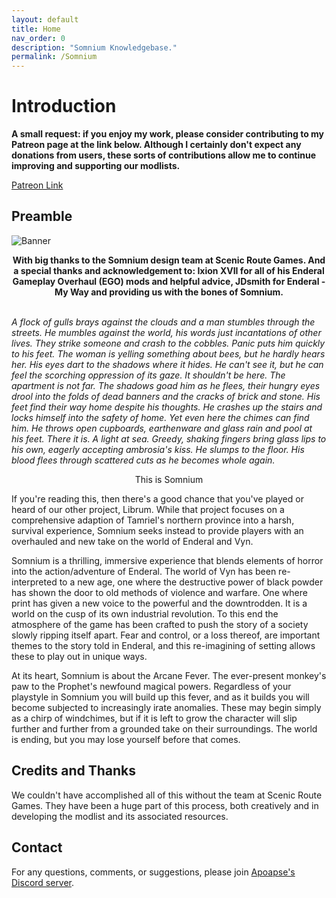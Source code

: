 ```yaml
---
layout: default
title: Home
nav_order: 0
description: "Somnium Knowledgebase."
permalink: /Somnium
---
```


# Introduction

**A small request: if you enjoy my work, please consider contributing to
my Patreon page at the link below. Although I certainly don\'t expect
any donations from users, these sorts of contributions allow me to
continue improving and supporting our modlists.**

[Patreon
Link](https://www.patreon.com/scenicroutegames?fan_landing=true)

## Preamble

![Banner](https://cdn.discordapp.com/attachments/879129485809713163/889302559657967616/Start_Screen.png?ex=680635cc&is=6804e44c&hm=8bfb551bfdb11c21c2281b44a0d3832a95172e74e258b45c1a9878c70bd5b78b&)

<div align="center"><b>With big thanks to the Somnium design team at Scenic Route Games. And a special thanks and acknowledgement to: Ixion XVII for all of his Enderal Gameplay Overhaul (EGO) mods and helpful advice, JDsmith for Enderal - My Way and providing us with the bones of Somnium. </b></div>
<br/>

*A flock of gulls brays against the clouds and a man stumbles through
the streets. He mumbles against the world, his words just incantations
of other lives. They strike someone and crash to the cobbles. Panic puts
him quickly to his feet. The woman is yelling something about bees, but
he hardly hears her. His eyes dart to the shadows where it hides. He
can\'t see it, but he can feel the scorching oppression of its gaze. It
shouldn\'t be here. The apartment is not far. The shadows goad him as he
flees, their hungry eyes drool into the folds of dead banners and the
cracks of brick and stone. His feet find their way home despite his
thoughts. He crashes up the stairs and locks himself into the safety of
home. Yet even here the chimes can find him. He throws open cupboards,
earthenware and glass rain and pool at his feet. There it is. A light at
sea. Greedy, shaking fingers bring glass lips to his own, eagerly
accepting ambrosia\'s kiss. He slumps to the floor. His blood flees
through scattered cuts as he becomes whole again.*

<div align="center"> This is Somnium </div>

If you\'re reading this, then there\'s a good chance that you\'ve played
or heard of our other project, Librum. While that project focuses on a
comprehensive adaption of Tamriel\'s northern province into a harsh,
survival experience, Somnium seeks instead to provide players with an
overhauled and new take on the world of Enderal and Vyn.

Somnium is a thrilling, immersive experience that blends elements of horror into
the action/adventure of Enderal. The world of Vyn has been
re-interpreted to a new age, one where the destructive power of black
powder has shown the door to old methods of violence and warfare. One
where print has given a new voice to the powerful and the downtrodden.
It is a world on the cusp of its own industrial revolution. To this end
the atmosphere of the game has been crafted to push the story of a
society slowly ripping itself apart. Fear and control, or a loss
thereof, are important themes to the story told in Enderal, and this
re-imagining of setting allows these to play out in unique ways.

At its heart, Somnium is about the Arcane Fever. The ever-present
monkey\'s paw to the Prophet\'s newfound magical powers. Regardless of
your playstyle in Somnium you will build up this fever, and as it builds
you will become subjected to increasingly irate anomalies. These may
begin simply as a chirp of windchimes, but if it is left to grow the
character will slip further and further from a grounded take on their
surroundings. The world is ending, but you may lose yourself before that
comes.

## Credits and Thanks

We couldn\'t have accomplished all of this without the team at Scenic
Route Games. They have been a huge part of this process, both creatively
and in developing the modlist and its associated resources.

## Contact

For any questions, comments, or suggestions, please join [Apoapse\'s
Discord server](https://discord.gg/3f8vPYFmJX).
